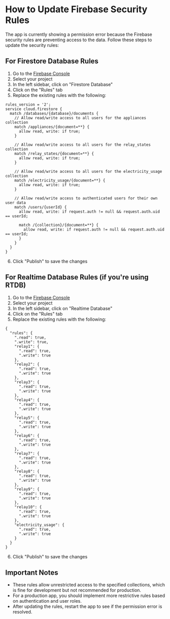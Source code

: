 # How to Update Firebase Security Rules

The app is currently showing a permission error because the Firebase security rules are preventing access to the data. Follow these steps to update the security rules:

## For Firestore Database Rules

1. Go to the [Firebase Console](https://console.firebase.google.com/)
2. Select your project
3. In the left sidebar, click on "Firestore Database"
4. Click on the "Rules" tab
5. Replace the existing rules with the following:

```
rules_version = '2';
service cloud.firestore {
  match /databases/{database}/documents {
    // Allow read/write access to all users for the appliances collection
    match /appliances/{document=**} {
      allow read, write: if true;
    }
    
    // Allow read/write access to all users for the relay_states collection
    match /relay_states/{document=**} {
      allow read, write: if true;
    }
    
    // Allow read/write access to all users for the electricity_usage collection
    match /electricity_usage/{document=**} {
      allow read, write: if true;
    }
    
    // Allow read/write access to authenticated users for their own user data
    match /users/{userId} {
      allow read, write: if request.auth != null && request.auth.uid == userId;
      
      match /{collection}/{document=**} {
        allow read, write: if request.auth != null && request.auth.uid == userId;
      }
    }
  }
}
```

6. Click "Publish" to save the changes

## For Realtime Database Rules (if you're using RTDB)

1. Go to the [Firebase Console](https://console.firebase.google.com/)
2. Select your project
3. In the left sidebar, click on "Realtime Database"
4. Click on the "Rules" tab
5. Replace the existing rules with the following:

```
{
  "rules": {
    ".read": true,
    ".write": true,
    "relay1": {
      ".read": true,
      ".write": true
    },
    "relay2": {
      ".read": true,
      ".write": true
    },
    "relay3": {
      ".read": true,
      ".write": true
    },
    "relay4": {
      ".read": true,
      ".write": true
    },
    "relay5": {
      ".read": true,
      ".write": true
    },
    "relay6": {
      ".read": true,
      ".write": true
    },
    "relay7": {
      ".read": true,
      ".write": true
    },
    "relay8": {
      ".read": true,
      ".write": true
    },
    "relay9": {
      ".read": true,
      ".write": true
    },
    "relay10": {
      ".read": true,
      ".write": true
    },
    "electricity_usage": {
      ".read": true,
      ".write": true
    }
  }
}
```

6. Click "Publish" to save the changes

## Important Notes

- These rules allow unrestricted access to the specified collections, which is fine for development but not recommended for production.
- For a production app, you should implement more restrictive rules based on authentication and user roles.
- After updating the rules, restart the app to see if the permission error is resolved.